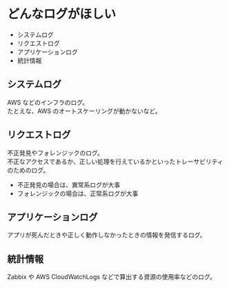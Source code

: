 # どんなログがほしい

- システムログ
- リクエストログ
- アプリケーションログ
- 統計情報

## システムログ

AWS などのインフラのログ。  
たとえな、AWS のオートスケーリングが動かないなど。

## リクエストログ

不正発見やフォレンジックのログ。  
不正なアクセスであるか、正しい処理を行えているかといったトレーサビリティのためのログ。

- 不正発見の場合は、異常系ログが大事
- フォレンジックの場合は、正常系ログが大事

## アプリケーションログ

アプリが死んだときや正しく動作しなかったときの情報を発信するログ。

## 統計情報

Zabbix や AWS CloudWatchLogs などで算出する資源の使用率などのログ。
